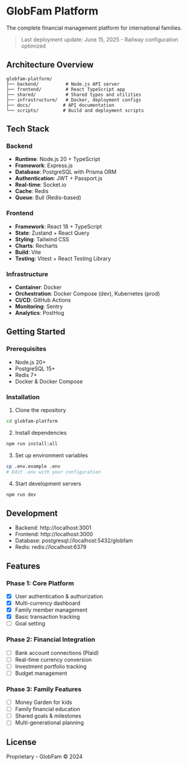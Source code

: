 # GlobFam Platform

The complete financial management platform for international families.

> Last deployment update: June 15, 2025 - Railway configuration optimized

## Architecture Overview

```
globfam-platform/
├── backend/          # Node.js API server
├── frontend/         # React TypeScript app
├── shared/           # Shared types and utilities
├── infrastructure/   # Docker, deployment configs
├── docs/            # API documentation
└── scripts/         # Build and deployment scripts
```

## Tech Stack

### Backend
- **Runtime**: Node.js 20 + TypeScript
- **Framework**: Express.js
- **Database**: PostgreSQL with Prisma ORM
- **Authentication**: JWT + Passport.js
- **Real-time**: Socket.io
- **Cache**: Redis
- **Queue**: Bull (Redis-based)

### Frontend
- **Framework**: React 18 + TypeScript
- **State**: Zustand + React Query
- **Styling**: Tailwind CSS
- **Charts**: Recharts
- **Build**: Vite
- **Testing**: Vitest + React Testing Library

### Infrastructure
- **Container**: Docker
- **Orchestration**: Docker Compose (dev), Kubernetes (prod)
- **CI/CD**: GitHub Actions
- **Monitoring**: Sentry
- **Analytics**: PostHog

## Getting Started

### Prerequisites
- Node.js 20+
- PostgreSQL 15+
- Redis 7+
- Docker & Docker Compose

### Installation

1. Clone the repository
```bash
cd globfam-platform
```

2. Install dependencies
```bash
npm run install:all
```

3. Set up environment variables
```bash
cp .env.example .env
# Edit .env with your configuration
```

4. Start development servers
```bash
npm run dev
```

## Development

- Backend: http://localhost:3001
- Frontend: http://localhost:3000
- Database: postgresql://localhost:5432/globfam
- Redis: redis://localhost:6379

## Features

### Phase 1: Core Platform
- [x] User authentication & authorization
- [x] Multi-currency dashboard
- [x] Family member management
- [x] Basic transaction tracking
- [ ] Goal setting

### Phase 2: Financial Integration
- [ ] Bank account connections (Plaid)
- [ ] Real-time currency conversion
- [ ] Investment portfolio tracking
- [ ] Budget management

### Phase 3: Family Features
- [ ] Money Garden for kids
- [ ] Family financial education
- [ ] Shared goals & milestones
- [ ] Multi-generational planning

## License

Proprietary - GlobFam © 2024